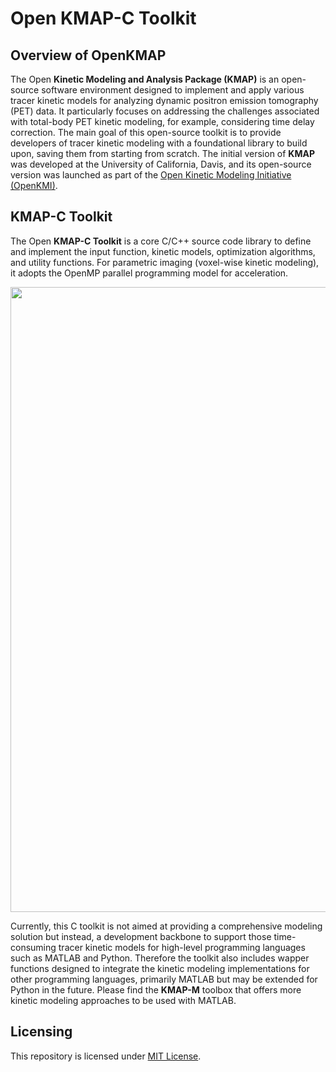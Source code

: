 # Open KMAP-C Toolkit

## Overview of OpenKMAP

The Open **Kinetic Modeling and Analysis Package (KMAP)** is an open-source software environment designed to implement and apply various tracer kinetic models for analyzing dynamic positron emission tomography (PET) data. It particularly focuses on addressing the challenges associated with total-body PET kinetic modeling, for example, considering time delay correction. The main goal of this open-source toolkit is to provide developers of tracer kinetic modeling with a foundational library to build upon, saving them from starting from scratch. The initial version of **KMAP** was developed at the University of California, Davis, and its open-source version was launched as part of the [Open Kinetic Modeling Initiative (OpenKMI)](https://www.openkmi.org/).

## KMAP-C Toolkit

The Open **KMAP-C Toolkit** is a core C/C++ source code library to define and implement the input function, kinetic models, optimization algorithms, and utility functions. For parametric imaging (voxel-wise kinetic modeling), it adopts the OpenMP parallel programming model for acceleration. 

<div align="center">
  <img src="https://github.com/user-attachments/assets/31573cb0-b1f5-4c50-8a51-8da9490eb214" width="1000" >
</div>

Currently, this C toolkit is not aimed at providing a comprehensive modeling solution but instead, a development backbone to support those time-consuming tracer kinetic models for high-level programming languages such as MATLAB and Python. Therefore the toolkit also includes wapper functions designed to integrate the kinetic modeling implementations for other programming languages, primarily MATLAB but may be extended for Python in the future. Please find the **KMAP-M** toolbox that offers more kinetic modeling approaches to be used with MATLAB.

## Licensing

This repository is licensed under [MIT License](KMAP-C/LICENSE).
